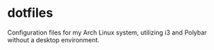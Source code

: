 # dotfiles
Configuration files for my Arch Linux system, utilizing i3 and Polybar without a desktop environment.

